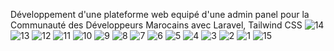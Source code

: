 Développement d'une plateforme web equipé d'une admin panel pour la
Communauté des Développeurs Marocains avec Laravel,
Tailwind CSS 
![14](https://github.com/user-attachments/assets/19fe2b62-8c92-4920-aa04-f8a811470554)
![13](https://github.com/user-attachments/assets/085bcda4-22f3-4834-8856-1bb6656b22db)
![12](https://github.com/user-attachments/assets/39dfa55f-0c38-48a1-8c2b-09660040637b)
![11](https://github.com/user-attachments/assets/93d392de-9c75-4505-8b42-0ebb70709ea0)
![10](https://github.com/user-attachments/assets/90fbc08b-0c9e-4d29-a85c-61a0ee0d1edf)
![9](https://github.com/user-attachments/assets/8ab06208-9669-4225-999b-bbf50ee30e5b)
![8](https://github.com/user-attachments/assets/303f55f8-2d5e-401d-8424-8b8ce5bbcdec)
![7](https://github.com/user-attachments/assets/91f480c5-95e8-468d-a508-6d6eb26ddd0e)
![6](https://github.com/user-attachments/assets/4794d49f-29da-4c17-912c-4e315ce0ff52)
![5](https://github.com/user-attachments/assets/f3bdcd89-a2ca-49e1-b4c2-37f014c99b43)
![4](https://github.com/user-attachments/assets/936f7fff-e0a7-47ed-a5c4-65c5572568a1)
![3](https://github.com/user-attachments/assets/7071555c-9f47-4403-890f-4ba3611fb433)
![2](https://github.com/user-attachments/assets/c5c8dac3-2cde-4964-9a6f-bed98c4a882a)
![1](https://github.com/user-attachments/assets/993d766a-e6d0-4251-9013-4acd5c225c69)
![15](https://github.com/user-attachments/assets/94a041a9-8b69-4f61-984e-02e9ed9f14ad)
